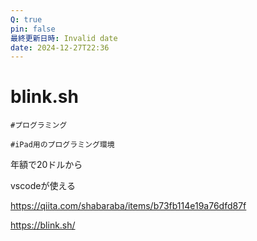 ```yaml
---
Q: true
pin: false
最終更新日時: Invalid date
date: 2024-12-27T22:36
---
```

# blink.sh

`#プログラミング`

`#iPad用のプログラミング環境`

年額で20ドルから

vscodeが使える

https://qiita.com/shabaraba/items/b73fb114e19a76dfd87f

https://blink.sh/